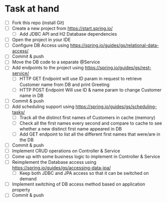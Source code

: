 # Task at hand
- [ ] Fork this repo (install Git)
- [ ] Create a new project from https://start.spring.io/ 
  - [ ]  Add JDBC API and H2 Database dependencies
- [ ] Open the project in your IDE
- [ ] Configure DB Access using https://spring.io/guides/gs/relational-data-access/
- [ ] Commit & push
- [ ] Move the DB code to a separate @Service
- [ ] Add endpoints to the project using https://spring.io/guides/gs/rest-service/
  - [ ] HTTP GET Endpoint will use ID param in request to retrieve Customer name from DB and print Greeting
  - [ ] HTTP POST Endpoint Will use ID & name param to change Customer name in DB
- [ ] Commit & push
- [ ] Add scheduling support using https://spring.io/guides/gs/scheduling-tasks/
  - [ ] Track all the distinct first names of Customers in cache (memory)
  - [ ] Check all the first names every second and compare to cache to see whether a new distinct first name appeared in DB
  - [ ] Add GET endpoint to list all the different first names that were/are in the DB 
- [ ] Commit & push
- [ ] Implement CRUD operations on Controller & Service
- [ ] Come up with some business logic to implement in Controller & Service
- [ ] Reimplement the Database access using https://spring.io/guides/gs/accessing-data-jpa/
  - [ ] Keep both JDBC and JPA access so that it can be switched on demand
- [ ] Implement switching of DB access method based on application property
- [ ] Commit & push
